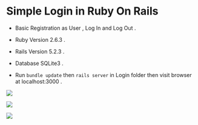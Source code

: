 # Simple Login in Ruby On Rails

* Basic Registration as User , Log In and Log Out .

* Ruby Version 2.6.3 .

* Rails Version 5.2.3 .

* Database SQLite3 .

* Run `bundle update` then `rails server` in Login folder then visit browser at localhost:3000 .

![](https://user-images.githubusercontent.com/18757888/60336163-da21aa80-999f-11e9-8e08-38021c4092d3.png)

![](https://user-images.githubusercontent.com/18757888/60336704-6385ac80-99a1-11e9-9f4a-66e7e403ae04.png)

![](https://user-images.githubusercontent.com/18757888/60336725-6bdde780-99a1-11e9-8957-e7ebe9b636a9.png)
